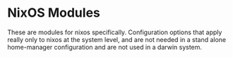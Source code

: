 
# NixOS Modules
These are modules for nixos specifically. Configuration options that 
apply really only to nixos at the system level, and are not needed in
a stand alone home-manager configuration and are not used in a darwin system.
